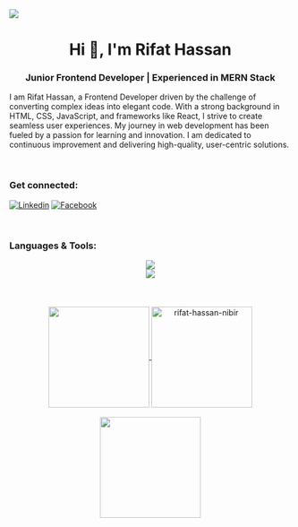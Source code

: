 <img src="https://media.licdn.com/dms/image/v2/D5616AQHDKk_ukyiP5w/profile-displaybackgroundimage-shrink_350_1400/profile-displaybackgroundimage-shrink_350_1400/0/1719892150719?e=1738195200&v=beta&t=3ClYOEwuIlYYUPl8eEgVMND8hLnvWiBU-WDRwgXsIC0" />


<h1 align="center">Hi 👋, I'm Rifat Hassan</h1>
<h3 align="center">Junior Frontend Developer | Experienced in MERN Stack</h3>
<p>I am Rifat Hassan, a Frontend Developer driven by the challenge of converting complex ideas into elegant code. With a strong background in HTML, CSS, JavaScript, and frameworks like React, I strive to create seamless user experiences. My journey in web development has been fueled by a passion for learning and innovation. I am dedicated to continuous improvement and delivering high-quality, user-centric solutions.</p>

<br/>

### Get connected:
[![Linkedin](https://img.shields.io/badge/linkedin-%231E77B5.svg?&style=for-the-badge&logo=linkedin&logoColor=white)](https://linkedin.com/in/rifat-hassan-nibir)
[![Facebook](https://img.shields.io/badge/facebook-%232E87FB.svg?&style=for-the-badge&logo=facebook&logoColor=white)](https://www.facebook.com/rifat.hassan.nibir)
 


<br>


### Languages & Tools:

<div align="center">
    <img src="https://skillicons.dev/icons?i=html,css,bootstrap,tailwind,javascript,react,typescript,nextjs,firebase,express" />
  <br/>
    <img src="https://skillicons.dev/icons?i=vscode,git,github,photoshop,figma,vite" /><br>
</div>



<br>
<br>
<br>



<!-- Proudly created with GPRM ( https://gprm.itsvg.in ) -->

<div align="center">
<a href="https://github.com/rifat-hassan-nibir">
<img align="center" src="http://github-profile-summary-cards.vercel.app/api/cards/stats?username=rifat-hassan-nibir&theme=monokai" height="180em" />
<img align="center" height="180em" src="https://github-readme-stats.vercel.app/api/top-langs/?username=rifat-hassan-nibir&hide_progress=true&theme=monokai" alt=rifat-hassan-nibir />
</div>
 
<br>

<div align="center">
 <img align="center" src="https://github-readme-streak-stats.herokuapp.com/?user=rifat-hassan-nibir&theme=dark&hide_border=false" height="180em" />
</div>

 



